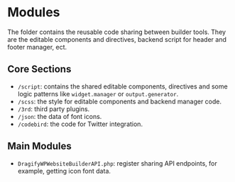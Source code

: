 # Modules

The folder contains the reusable code sharing between builder tools. They are the editable components and directives, backend script for header and footer manager, ect.

## Core Sections

* `/script`: contains the shared editable components, directives and some logic patterns like `widget.manager` or `output.generator`.
* `/scss`: the style for editable components and backend manager code.
* `/3rd`: third party plugins.
* `/json`: the data of font icons.
* `/codebird`: the code for Twitter integration.

## Main Modules

* `DragifyWPWebsiteBuilderAPI.php`: register sharing API endpoints, for example, getting icon font data.
